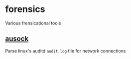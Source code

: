 # forensics
Various frensicational tools

## [ausock](ausock/README.md)
Parse linux's auditd `audit.log` file for network connections
